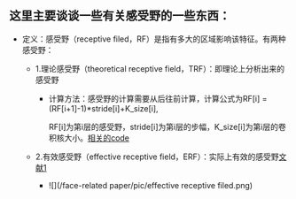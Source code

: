 ## 这里主要谈谈一些有关感受野的一些东西：
- 定义：感受野（receptive filed，RF）是指有多大的区域影响该特征。有两种感受野：
  - 1.理论感受野（theoretical receptive field，TRF）：即理论上分析出来的感受野
    - 计算方法：感受野的计算需要从后往前计算，计算公式为RF[i] = (RF[i+1]-1)*stride[i]+K_size[i],
    
      RF[i]为第i层的感受野，stride[i]为第i层的步幅，K_size[i]为第i层的卷积核大小。[相关的code](https://github.com/yujack333/study_things/blob/master/face-related%20paper/receptive%20fields.py)
    
  - 2.有效感受野（effective receptive field，ERF）：实际上有效的感受野[文献1](https://github.com/yujack333/study_things/blob/master/face-related%20paper/1701.%20Effective%20Receptive%20Field.pdf)
    - ![](/face-related paper/pic/effective receptive filed.png)
